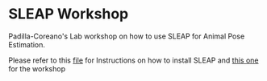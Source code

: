 # SLEAP Workshop

Padilla-Coreano's Lab workshop on how to use SLEAP for Animal Pose Estimation.

Please refer to this [file](https://github.com/rdiazrincon/SLEAP_workshop/blob/master/Instructions.md) for Instructions on how to install SLEAP and [this one](https://github.com/rdiazrincon/SLEAP_workshop/blob/master/Workshop.md) for the workshop
